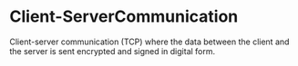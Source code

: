 # Client-ServerCommunication
Client-server communication (TCP) where the data between the client and the server is sent encrypted and signed in digital form.

